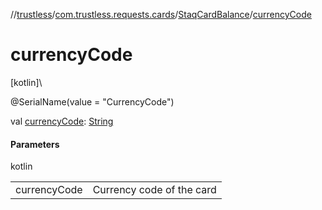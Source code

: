 //[trustless](../../../index.md)/[com.trustless.requests.cards](../index.md)/[StaqCardBalance](index.md)/[currencyCode](currency-code.md)

# currencyCode

[kotlin]\

@SerialName(value = &quot;CurrencyCode&quot;)

val [currencyCode](currency-code.md): [String](https://kotlinlang.org/api/latest/jvm/stdlib/kotlin/-string/index.html)

#### Parameters

kotlin

| | |
|---|---|
| currencyCode | Currency code of the card |
